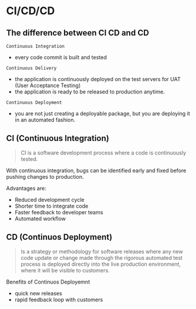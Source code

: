 # CI/CD/CD 

## The difference between CI CD and CD
`Continuous Integration`
- every code commit is built and tested

`Continuous Delivery`
- the application is continuously deployed on the test servers for UAT (User Acceptance Testing)
- the application is ready to be released to production anytime. 

`Continuous Deployment` 
- you are not just creating a deployable package, but you are deploying it in an automated fashion.





## CI (Continuous Integration)
> CI is a software development process where a code is continuously tested.

With continuous integration, bugs can be identified early and fixed before pushing changes to production.

Advantages are:
- Reduced development cycle
- Shorter time to integrate code
- Faster feedback to developer teams
- Automated workflow

## CD (Continuos Deployment)
 >Is a strategy or methodology for software releases where any new code update or change made through the rigorous automated test process is deployed directly into the live production environment, where it will be visible to customers.


Benefits of Continuos Deployemnt
- quick new releases
- rapid feedback loop with customers

